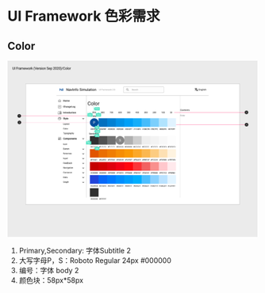 # UI Framework 色彩需求

## Color
![UI Framework Color](./UI_Framework/Color.png)

1. Primary,Secondary: 字体Subtitle 2
2. 大写字母P，S：Roboto  Regular 24px #000000
3. 编号：字体 body 2
4. 颜色块：58px*58px